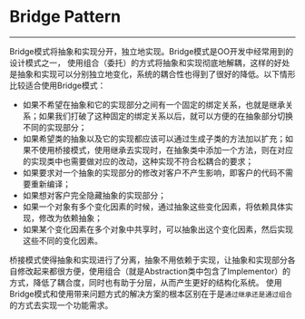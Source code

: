 # Bridge Pattern
-----------
Bridge模式将抽象和实现分开，独立地实现。Bridge模式是OO开发中经常用到的设计模式之一，
使用组合（委托）的方式将抽象和实现彻底地解耦，这样的好处是抽象和实现可以分别独立地变化，系统的耦合性也得到了很好的降低。以下情形比较适合使用Bridge模式：
- 如果不希望在抽象和它的实现部分之间有一个固定的绑定关系，也就是继承关系；如果我们打破了这种固定的绑定关系以后，就可以方便的在抽象部分切换不同的实现部分；
- 如果希望类的抽象以及它的实现都应该可以通过生成子类的方法加以扩充；如果不使用桥接模式，使用继承去实现时，在抽象类中添加一个方法，则在对应的实现类中也需要做对应的改动，这种实现不符合松耦合的要求；
- 如果要求对一个抽象的实现部分的修改对客户不产生影响，即客户的代码不需要重新编译；
- 如果想对客户完全隐藏抽象的实现部分；
- 如果一个对象有多个变化因素的时候，通过抽象这些变化因素，将依赖具体实现，修改为依赖抽象；
- 如果某个变化因素在多个对象中共享时，可以抽象出这个变化因素，然后实现这些不同的变化因素。

桥接模式使得抽象和实现进行了分离，抽象不用依赖于实现，让抽象和实现部分各自修改起来都很方便，使用组合（就是Abstraction类中包含了Implementor）的方式，降低了耦合度，同时也有助于分层，从而产生更好的结构化系统。
使用Bridge模式和使用带来问题方式的解决方案的根本区别在于是`通过继承还是通过组合`的方式去实现一个功能需求。
